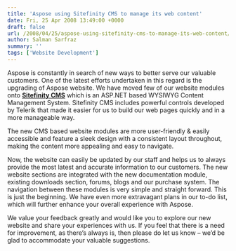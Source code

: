 ```yaml
---
title: 'Aspose using Sitefinity CMS to manage its web content'
date: Fri, 25 Apr 2008 13:49:00 +0000
draft: false
url: /2008/04/25/aspose-using-sitefinity-cms-to-manage-its-web-content/
author: Salman Sarfraz
summary: ''
tags: ['Website Development']
---
```


Aspose is constantly in search of new ways to better serve our valuable customers. One of the latest efforts undertaken in this regard is the upgrading of Aspose website. We have moved few of our website modules onto **[Sitefinity CMS][1]** which is an ASP.NET based WYSIWYG Content Management System. Sitefinity CMS includes powerful controls developed by Telerik that made it easier for us to build our web pages quickly and in a more manageable way.

The new CMS based website modules are more user-friendly & easily accessible and feature a sleek design with a consistent layout throughout, making the content more appealing and easy to navigate.

Now, the website can easily be updated by our staff and helps us to always provide the most latest and accurate information to our customers. The new website sections are integrated with the new documentation module, existing downloads section, forums, blogs and our purchase system. The navigation between these modules is very simple and straight forward. This is just the beginning. We have even more extravagant plans in our to-do list, which will further enhance your overall experience with Aspose.

We value your feedback greatly and would like you to explore our new website and share your experiences with us. If you feel that there is a need for improvement, as there’s always is, then please do let us know – we’d be glad to accommodate your valuable suggestions.




[1]: http://www.sitefinity.com/



